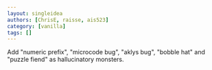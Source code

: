 ```yaml
---
layout: singleidea
authors: [ChrisE, raisse, ais523]
category: [vanilla]
tags: []
---
```

Add "numeric prefix", "microcode bug", "aklys bug", "bobble hat" and "puzzle fiend" as hallucinatory monsters.
